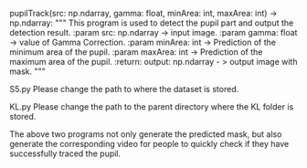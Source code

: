 pupilTrack(src: np.ndarray, gamma: float, minArea: int, maxArea: int) -> np.ndarray:
    """
        This program is used to detect the pupil part and output the detection result.
        :param src: np.ndarray -> input image.
        :param gamma: float -> value of Gamma Correction.
        :param minArea: int -> Prediction of the minimum area of the pupil.
        :param maxArea: int -> Prediction of the maximum area of the pupil.
        :return: output: np.ndarray - > output image with mask.
    """

S5.py
  Please change the path to where the dataset is stored.
    
KL.py
  Please change the path to the parent directory where the KL folder is stored.

The above two programs not only generate the predicted mask, but also generate the corresponding video for people to quickly check if they have successfully traced the pupil.
